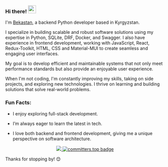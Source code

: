 ### Hi there! <img src="https://emojis.slackmojis.com/emojis/images/1536351075/4594/blob-wave.gif" width="25"/>  
I'm [Bekastan](https://my-bio-hstf.vercel.app/), a backend Python developer based in Kyrgyzstan.    
                                          
I specialize in building scalable and robust software solutions using my expertise in Python, SQLite, DRF, Docker, and Swagger. I also have experience in frontend development, working with JavaScript, React, Redux-Toolkit, HTML, CSS and Material-MUI to create seamless and engaging user interfaces.
 
My goal is to develop efficient and maintainable systems that not only meet performance standards but also provide an enjoyable user experience. 

When I'm not coding, I'm constantly improving my skills, taking on side projects, and exploring new technologies. I thrive on learning and building solutions that solve real-world problems.
 
### Fun Facts: 
- I enjoy exploring full-stack development. 
- I’m always eager to learn the latest in tech.
- I love both backend and frontend development, giving me a unique perspective on software architecture.

  <!-- Profile views and committers rank -->
<div id="footer" align="center">
    <a href="https://github.com/5ekastanx">
        <img src="https://komarev.com/ghpvc/?username=5ekastanx&style=flat-circle&color=green"/>
    </a>
    <a href="https://user-badge.committers.top/kyrgyzstan_private/5ekastanx">
        <img src="https://user-badge.committers.top/kyrgyzstan_private/5ekastanx.svg" alt="committers.top badge">
    </a>
</div>

Thanks for stopping by! 😊  
